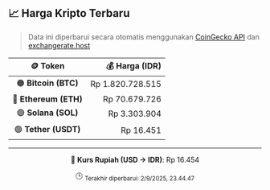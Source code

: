 

<!-- HARGA_KRIPTO -->
## 📈 Harga Kripto Terbaru

> Data ini diperbarui secara otomatis menggunakan [CoinGecko API](https://www.coingecko.com/) dan [exchangerate.host](https://exchangerate.host/)

<div align="center">

| 🪙 Token | 💰 Harga (IDR) |
|:------:|---------------:|
| 🟠 **Bitcoin (BTC)**   | Rp 1.820.728.515 |
| 🔵 **Ethereum (ETH)**  | Rp 70.679.726 |
| 🟣 **Solana (SOL)**    | Rp 3.303.904 |
| 🟢 **Tether (USDT)**   | Rp 16.451 |

---

💱 **Kurs Rupiah (USD → IDR)**: Rp 16.454

🕒 <sub>Terakhir diperbarui: 2/9/2025, 23.44.47</sub>

</div>
<!-- /HARGA_KRIPTO -->